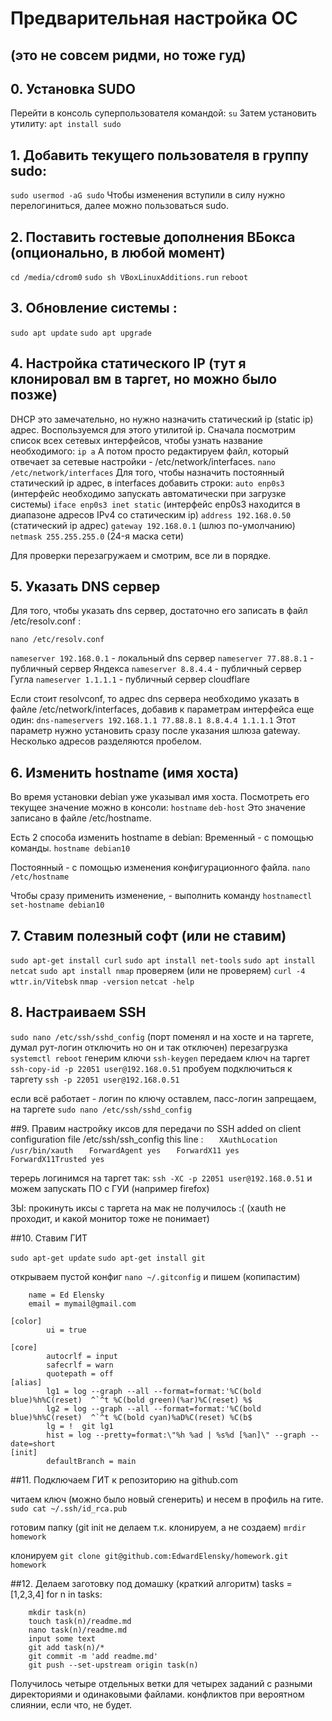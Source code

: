 # Предварительная настройка ОС 
## (это не совсем ридми, но тоже гуд)

## 0. Установка SUDO
Перейти в консоль суперпользователя командой: 
```su```
Затем установить утилиту: 
```apt install sudo```

## 1. Добавить текущего пользователя в группу sudo: 
```sudo usermod -aG sudo```
Чтобы изменения вступили в силу нужно перелогиниться, далее можно пользоваться sudo.

## 2. Поставить гостевые дополнения ВБокса (опционально, в любой момент)
```cd /media/cdrom0```
```sudo sh VBoxLinuxAdditions.run```
```reboot```

## 3. Обновление системы :
```sudo apt update```
```sudo apt upgrade```

## 4. Настройка статического IP  (тут я клонировал вм в таргет, но можно было позже)
DHCP это замечательно, но нужно назначить статический ip (static ip) адрес. 
Воспользуемся для этого утилитой ip. 
Сначала посмотрим список всех сетевых интерфейсов, чтобы узнать название необходимого:
```ip a```
А потом просто редактируем файл, который отвечает за сетевые настройки - /etc/network/interfaces. 
```nano /etc/network/interfaces```
Для того, чтобы назначить постоянный статический ip адрес, в interfaces добавить строки: 
`auto enp0s3`  (интерфейс необходимо запускать автоматически при загрузке системы)
`iface enp0s3 inet static`  (интерфейс enp0s3 находится в диапазоне адресов IPv4 со статическим ip)
`address 192.168.0.50` (статический ip адрес)
`gateway 192.168.0.1`  (шлюз по-умолчанию)
`netmask 255.255.255.0` (24-я маска сети)

Для проверки перезагружаем и смотрим, все ли в порядке. 

## 5. Указать DNS сервер
Для того, чтобы указать dns сервер, достаточно его записать в файл /etc/resolv.conf :

```nano /etc/resolv.conf```

`nameserver 192.168.0.1` - локальный dns сервер
`nameserver 77.88.8.1` - публичный сервер Яндекса
`nameserver 8.8.4.4` - публичный сервер Гугла
`nameserver 1.1.1.1` - публичный сервер cloudflare

Если стоит resolvconf, то адрес dns сервера необходимо указать в файле /etc/network/interfaces, добавив к параметрам интерфейса еще один:
```dns-nameservers 192.168.1.1 77.88.8.1 8.8.4.4 1.1.1.1```
Этот параметр нужно установить сразу после указания шлюза gateway. Несколько адресов разделяются пробелом.

## 6. Изменить hostname (имя хоста)
Во время установки debian уже указывал имя хоста. 
Посмотреть его текущее значение можно в консоли:
```hostname```
```deb-host```
Это значение записано в файле /etc/hostname. 

Есть 2 способа изменить hostname в debian:
Временный - с помощью команды. 
```hostname debian10```

Постоянный - с помощью изменения конфигурационного файла. 
```nano /etc/hostname```

Чтобы сразу применить изменение, - выполнить команду
```hostnamectl set-hostname debian10```

## 7. Ставим полезный софт (или не ставим)
```sudo apt-get install curl```
```sudo apt install net-tools```
```sudo apt install netcat```
```sudo apt install nmap```
проверяем (или не проверяем)
```curl -4 wttr.in/Vitebsk```
```nmap -version```
```netcat -help ```
 
## 8. Настраиваем SSH
```sudo nano /etc/ssh/sshd_config```
(порт поменял и на хосте и на таргете, думал рут-логин отключить но он и так отключен)
перезагрузка
```systemctl reboot```
генерим ключи
```ssh-keygen```
передаем ключ на таргет
```ssh-copy-id -p 22051 user@192.168.0.51```
пробуем подключиться к таргету
```ssh -p 22051 user@192.168.0.51```

если всё работает - логин по ключу оставлем, пасс-логин запрещаем, 
на таргете
```sudo nano /etc/ssh/sshd_config```  
 

##9. Правим настройку иксов для передачи по SSH
added on client configuration file /etc/ssh/ssh_config this line :
```   XAuthLocation /usr/bin/xauth```
```   ForwardAgent yes```
```   ForwardX11 yes```
```   ForwardX11Trusted yes```
   
терерь логинимся на таргет так:
```ssh -XC -p 22051 user@192.168.0.51```
и можем запускать ПО с ГУИ (например firefox)

ЗЫ: прокинуть иксы с таргета на мак не получилось :(
(xauth не проходит, и какой монитор тоже не понимает)
   

##10. Ставим ГИТ  

```sudo apt-get update```
```sudo apt-get install git```

открываем пустой конфиг
```nano ~/.gitconfig```
и пишем (копипастим)
```[user]
    name = Ed Elensky
    email = mymail@gmail.com

[color]
        ui = true

[core]
        autocrlf = input
        safecrlf = warn
        quotepath = off
[alias]
        lg1 = log --graph --all --format=format:'%C(bold blue)%h%C(reset)  ^`^t %C(bold green)(%ar)%C(reset) %$
        lg2 = log --graph --all --format=format:'%C(bold blue)%h%C(reset)  ^`^t %C(bold cyan)%aD%C(reset) %C(b$
        lg = !  git lg1
        hist = log --pretty=format:\"%h %ad | %s%d [%an]\" --graph --date=short
[init]
        defaultBranch = main
```

##11. Подключаем ГИТ к репозиторию на github.com

читаем ключ (можно было новый сгенерить) и несем в профиль на гите.
```sudo cat ~/.ssh/id_rca.pub```

готовим папку (git init не делаем т.к. клонируем, а не создаем)
```mrdir homework```

клонируем 
```git clone git@github.com:EdwardElensky/homework.git homework```

##12. Делаем заготовку под домашку (краткий алгоритм)
tasks = [1,2,3,4]
for n in tasks:
```	git checkout -b task(n)
	mkdir task(n)
	touch task(n)/readme.md
	nano task(n)/readme.md
	input some text
	git add task(n)/*
	git commit -m 'add readme.md'
	git push --set-upstream origin task(n)
```
Получилось четыре отдельных ветки для четырех заданий с разными директориями и одинаковыми файлами.
конфликтов при вероятном слиянии, если что, не будет.
